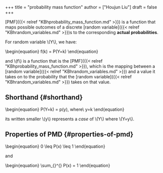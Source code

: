 +++
title = "probability mass function"
author = ["Houjun Liu"]
draft = false
+++

[PMF]({{< relref "KBhprobability_mass_function.md" >}}) is a function that maps possible outcomes of a discrete [random variable]({{< relref "KBhrandom_variables.md" >}})s to the corresponding **actual probabilities**.

For random variable \\(Y\\), we have:

\begin{equation}
f(k) = P(Y=k)
\end{equation}

and \\(f\\) is a function that is the [PMF]({{< relref "KBhprobability_mass_function.md" >}}), which is the mapping between a [random variable]({{< relref "KBhrandom_variables.md" >}}) and a value it takes on to the probability that the [random variable]({{< relref "KBhrandom_variables.md" >}}) takes on that value.


## Shorthand {#shorthand}

\begin{equation}
P(Y=k) = p(y), where\ y=k
\end{equation}

its written smaller \\(y\\) represents a _case_ of \\(Y\\) where \\(Y=y\\).


## Properties of PMD {#properties-of-pmd}

\begin{equation}
0 \leq P(x) \leq  1
\end{equation}

and

\begin{equation}
\sum\_{}^{} P(x) = 1
\end{equation}

